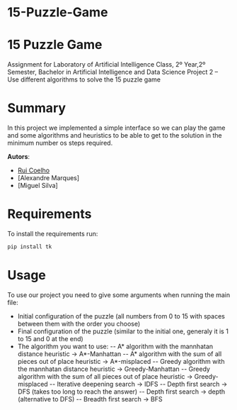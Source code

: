 # 15-Puzzle-Game


# 15 Puzzle Game
Assignment for Laboratory of Artificial Intelligence Class, 2º Year,2º Semester, Bachelor in Artificial Intelligence and Data Science Project 2 – Use different algorithms to solve the 15 puzzle game

# Summary

In this project we implemented a simple interface so we can play the game and some algorithms and heuristics to be able to get to the solution in the minimum number os steps required.


**Autors**:
- [Rui Coelho](https://github.com/ruipmc)
- [Alexandre Marques]
- [Miguel Silva]


# Requirements

To install the requirements run:

```bash
pip install tk
```

# Usage

To use our project you need to give some arguments when running the main file:
- Initial configuration of the puzzle (all numbers from 0 to 15 with spaces between them with the order you choose)
- Final configuration of the puzzle (similar to the initial one, generaly it is 1 to 15 and 0 at the end)
- The algorithm you want to use:
  -- A* algorithm with the mannhatan distance heuristic -> A*-Manhattan
  -- A* algorithm with the sum of all pieces out of place heuristic -> A*-misplaced
  -- Greedy algorithm with the mannhatan distance heuristic -> Greedy-Manhattan
  -- Greedy algorithm with the sum of all pieces out of place heuristic -> Greedy-misplaced
  -- Iterative deepening search -> IDFS
  -- Depth first search -> DFS (takes too long to reach the answer)
  -- Depth first search -> depth (alternative to DFS)
  -- Breadth first search -> BFS
